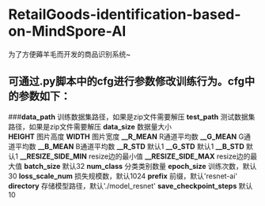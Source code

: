 # RetailGoods-identification-based-on-MindSpore-AI
为了方便薅羊毛而开发的商品识别系统~
## 可通过.py脚本中的cfg进行参数修改训练行为。cfg中的参数如下：
###**data_path**         训练数据集路径，如果是zip文件需要解压
**test_path**         测试数据集路径，如果是zip文件需要解压
**data_size**         数据量大小   
**HEIGHT**            图片高度
**WIDTH**             图片宽度
**__R_MEAN**          R通道平均数
**__G_MEAN**          G通道平均数
**__B_MEAN**          B通道平均数
**__R_STD**           默认1
**__G_STD**           默认1
**__B_STD**           默认1
**__RESIZE_SIDE_MIN** resize边的最小值
**__RESIZE_SIDE_MAX** resize边的最大值
**batch_size**        默认32
**num_class**         分类类别数量
**epoch_size**        训练次数，默认30
**loss_scale_num**    损失规模数，默认1024
**prefix**            前缀，默认'resnet-ai'
**directory**         存储模型路径，默认'./model_resnet'
**save_checkpoint_steps**  默认10

